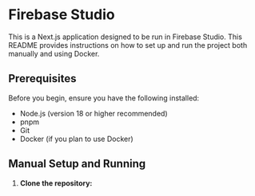 # Firebase Studio

This is a Next.js application designed to be run in Firebase Studio. This README provides instructions on how to set up and run the project both manually and using Docker.

## Prerequisites

Before you begin, ensure you have the following installed:

*   Node.js (version 18 or higher recommended)
*   pnpm
*   Git
*   Docker (if you plan to use Docker)

## Manual Setup and Running

1.  **Clone the repository:**


